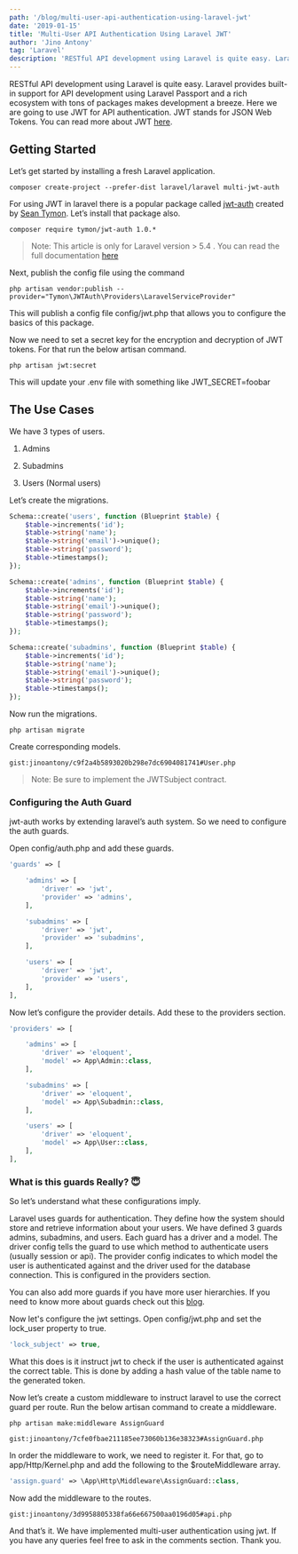 ```yaml
---
path: '/blog/multi-user-api-authentication-using-laravel-jwt'
date: '2019-01-15'
title: 'Multi-User API Authentication Using Laravel JWT'
author: 'Jino Antony'
tag: 'Laravel'
description: 'RESTful API development using Laravel is quite easy. Laravel provides built-in support for API development using Laravel Passport and a rich ecosystem with tons of packages makes development a breeze.'
---
```


RESTful API development using Laravel is quite easy. Laravel provides built-in support for API development using Laravel Passport and a rich ecosystem with tons of packages makes development a breeze. Here we are going to use JWT for API authentication. JWT stands for JSON Web Tokens. You can read more about JWT [here](https://jwt.io/).

## Getting Started

Let’s get started by installing a fresh Laravel application.

```shell
composer create-project --prefer-dist laravel/laravel multi-jwt-auth
```
For using JWT in laravel there is a popular package called [jwt-auth](https://github.com/tymondesigns/jwt-auth) created by [Sean Tymon](https://github.com/tymondesigns). Let’s install that package also.

```shell
composer require tymon/jwt-auth 1.0.*
```

> Note: This article is only for Laravel version > 5.4 . You can read the full documentation [here](https://jwt-auth.readthedocs.io/en/develop)

Next, publish the config file using the command

```shell
php artisan vendor:publish --provider="Tymon\JWTAuth\Providers\LaravelServiceProvider"
```

This will publish a config file config/jwt.php that allows you to configure the basics of this package.

Now we need to set a secret key for the encryption and decryption of JWT tokens. For that run the below artisan command.

```shell
php artisan jwt:secret
```

This will update your .env file with something like JWT_SECRET=foobar

## The Use Cases

We have 3 types of users.

1. Admins

2. Subadmins

3. Users (Normal users)

Let’s create the migrations.

```php
Schema::create('users', function (Blueprint $table) {
    $table->increments('id');
    $table->string('name');
    $table->string('email')->unique();
    $table->string('password');
    $table->timestamps();
});

Schema::create('admins', function (Blueprint $table) {
    $table->increments('id');
    $table->string('name');
    $table->string('email')->unique();
    $table->string('password');
    $table->timestamps();
});

Schema::create('subadmins', function (Blueprint $table) {
    $table->increments('id');
    $table->string('name');
    $table->string('email')->unique();
    $table->string('password');
    $table->timestamps();
});
```

Now run the migrations.

```shell
php artisan migrate
```

Create corresponding models.

`gist:jinoantony/c9f2a4b5893020b298e7dc6904081741#User.php`

> Note: Be sure to implement the JWTSubject contract.

### Configuring the Auth Guard

jwt-auth works by extending laravel’s auth system. So we need to configure the auth guards.

Open config/auth.php and add these guards.

```php
'guards' => [

    'admins' => [
        'driver' => 'jwt',
        'provider' => 'admins',
    ],

    'subadmins' => [
        'driver' => 'jwt',
        'provider' => 'subadmins',
    ],

    'users' => [
        'driver' => 'jwt',
        'provider' => 'users',
    ],
],
```

Now let’s configure the provider details. Add these to the providers section.

```php
'providers' => [

    'admins' => [
        'driver' => 'eloquent',
        'model' => App\Admin::class,
    ],

    'subadmins' => [
        'driver' => 'eloquent',
        'model' => App\Subadmin::class,
    ],

    'users' => [
        'driver' => 'eloquent',
        'model' => App\User::class,
    ],
],
```

### What is this guards Really? 😇

So let’s understand what these configurations imply.

Laravel uses guards for authentication. They define how the system should store and retrieve information about your users. We have defined 3 guards admins, subadmins, and users. Each guard has a driver and a model. The driver config tells the guard to use which method to authenticate users (usually session or api). The provider config indicates to which model the user is authenticated against and the driver used for the database connection. This is configured in the providers section.

You can also add more guards if you have more user hierarchies. If you need to know more about guards check out this [blog](https://mattstauffer.com/blog/multiple-authentication-guard-drivers-including-api-in-laravel-5-2).

Now let's configure the jwt settings. Open config/jwt.php and set the lock_user property to true.

```php
'lock_subject' => true,
```

What this does is it instruct jwt to check if the user is authenticated against the correct table. This is done by adding a hash value of the table name to the generated token.

Now let’s create a custom middleware to instruct laravel to use the correct guard per route. Run the below artisan command to create a middleware.

```shell
php artisan make:middleware AssignGuard
```

`gist:jinoantony/7cfe0fbae211185ee73060b136e38323#AssignGuard.php`

In order the middleware to work, we need to register it. For that, go to app/Http/Kernel.php and add the following to the $routeMiddleware array.

```php
'assign.guard' => \App\Http\Middleware\AssignGuard::class,
```

Now add the middleware to the routes.

`gist:jinoantony/3d9958805338fa66e667500aa0196d05#api.php`

<!-- <iframe src="https://medium.com/media/3d0a9a8f91ef22d5539a6b7e53847560" frameborder=0></iframe> -->

And that’s it. We have implemented multi-user authentication using jwt. If you have any queries feel free to ask in the comments section. Thank you.
